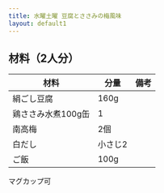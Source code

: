 ```yaml
---
title: 水曜土曜 豆腐とささみの梅風味
layout: default1
---
```

## 材料（2人分）

| 材料 | 分量 | 備考 |
| --- | --- | ---- |
| 絹ごし豆腐 | 160g | |
| 鶏ささみ水煮100g缶 | 1 | |
| 南高梅 | 2個 | |
| 白だし | 小さじ2 | |
| ご飯 | 100g | |

マグカップ可
